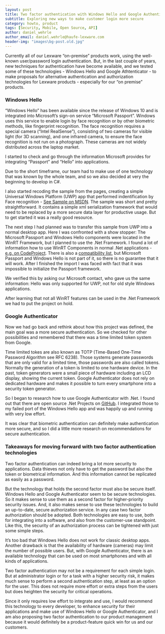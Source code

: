 ```yaml
---
layout: post
title: Two factor authentication with Windows Hello and Google Authenticator 
subtitle: Exploring new ways to make customer login more secure
category: howto, product
tags: [Security, Mobile, Open Source, API]
author: daniel_wehrle
author_email: daniel.wehrle@haufe-lexware.com
header-img: "images\bg-post.old.jpg"
---
```


Currently all of our Lexware “on-premise” products work, using the well-known user/password login authentication. But, in the last couple of years, new techniques for authentication have become available, and we tested some of these technologies - Windows Hello and Google Athtenticator - to make proposals for alternative authentication and authorization technologies for Lexware products - especially for our “on premise” products.

### Windows Hello

“Windows Hello” has been available since the release of Windows 10 and is integrated into Microsoft’s sign-on service “Microsoft Passport”. Windows uses this service to enable login by face recognition or by other biometric methods, like fingerprint recognition. The face recognition requires a special camera (“Intel RealSense”), consisting of two cameras for visible light (for 3D scanning), and one infrared camera, to ensure the face recognition is not run on a photograph. These cameras are not widely distributed across the laptop market.

I started to check and go through the information Microsoft provides for integrating “Passport” and “Hello” into applications.

Due to the short timeframe, our team had to make use of one technology that was known by the whole team, and so we also decided at very the beginning to develop in C#.

I also started recoding the sample from the pages, creating a simple Universal Windows Platform (UWP) app that performed indentification by Face recognition - [See Sample on MSDN](https://msdn.microsoft.com/en-us/windows/uwp/security/microsoft-passport-login-auth-service). The sample was short and pretty straightforward. It contains a simple xml serialization framework that would need to be replaced by a more secure data layer for productive usage. But to get started it was a really good resource.

The next step I had planned was to transfer this sample from UWP into a normal desktop app. Here I was confronted with a show stopper: The Microsoft Passport and Windows Hello components were located in the WinRT Framework, but I planned to use the .Net Framework. I found a lot of information how to use WinRT Components in normal .Net applications - [e.g. on CodeProject](http://www.codeproject.com/Articles/457335/How-to-call-WinRT-APIs-from-NET-desktop-apps). There is also a [compatibility list](https://msdn.microsoft.com/en-us/library/windows/desktop/dn554295(v=vs.85).aspx), but Microsoft Passport and Windows Hello is not part of it, so there is no guarantee that it will work. After I finished the import I was faced with fact that it was impossible to initialize the Passport framework. 

We verified this by asking our Microsoft contact, who gave us the same information: Hello was only supported for UWP, not for old style Windows applications.

After learning that not all WinRT features can be used in the .Net Framework we had to put the project on hold.

### Google Authenticator

Now we had go back and rethink about how this project was defined, the main goal was a more secure authentication. So we checked for other possibilities and remembered that there was a time limited token system from Google. 

Time limited tokes are also known as TOTP (Time-Based One-Time Password Algorithm see RFC 6238). Those systems generate passwords that are only valid for a limited time, those passwords are also called tokens. Normally the generation of a token is limited to one hardware device. In the past, token generators were a small piece of hardware including an LCD display, showing the current token. Google Authenticator does not rely on dedicated hardware and makes it possible to turn every smartphone into a security token generator.

So I began to research how to use Google Authenticator with .Net. I found out that there are open source .Net Projects on [GitHub](https://github.com/brandonpotter/GoogleAuthenticator). I integrated those to my failed port of the Windows Hello app and was happily up and running with very low effort.

It was clear that biometric authentication can definitely make authentication more secure, and so I did a little more research on recommendations for secure authentication. 

### Takeaways for moving forward with two factor authentication technologies

Two factor authentication can indeed bring a lot more security to applications. Data thieves not only have to get the password but also the token or biometrical information. And this information cannot be replicated as easily as a password.  

But the technology that holds the second factor must also be secure itself. Windows Hello and Google Authenticator seem to be secure technologies. So it makes sense to use them as a second factor for higher-priority security issues. And, it also makes sense to use these technologies to build an up-to-date, secure authorization service. In any case two factor authorization should be adopted. Both technologies are easy to use, both for integrating into a software, and also from the customer-use standpoint. Like this, the security of an authorization process can be tightened with just some simple steps. 

It’s too bad that Windows Hello does not work for classic desktop apps. Another drawback is that the availability of hardware (cameras) may limit the number of possible users. But, with Google Authenticator, there is an available technology that can be used on most smartphones and with all kinds of applications.

Two factor authentication may not be a requirement for each simple login. But at administrator login or for a task with a higher security risk, it makes much sense to perform a second authentication step, at least as an option for the user. This does not require more effort or extra steps from the users but does heighten the security for critical operations. 

Since it only requires low effort to integrate and use, I would recommend this technology to every developer, to enhance security for their applications and make use of Windows Hello or Google Authenticator, and I am also proposing two factor authentication to our product management because it would definitely be a product-feature quick win for us and our customers.